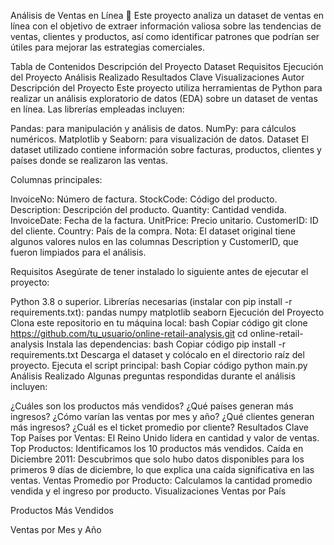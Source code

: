 Análisis de Ventas en Línea 🚀
Este proyecto analiza un dataset de ventas en línea con el objetivo de extraer información valiosa sobre las tendencias de ventas, clientes y productos, así como identificar patrones que podrían ser útiles para mejorar las estrategias comerciales.

Tabla de Contenidos
Descripción del Proyecto
Dataset
Requisitos
Ejecución del Proyecto
Análisis Realizado
Resultados Clave
Visualizaciones
Autor
Descripción del Proyecto
Este proyecto utiliza herramientas de Python para realizar un análisis exploratorio de datos (EDA) sobre un dataset de ventas en línea. Las librerías empleadas incluyen:

Pandas: para manipulación y análisis de datos.
NumPy: para cálculos numéricos.
Matplotlib y Seaborn: para visualización de datos.
Dataset
El dataset utilizado contiene información sobre facturas, productos, clientes y países donde se realizaron las ventas.

Columnas principales:

InvoiceNo: Número de factura.
StockCode: Código del producto.
Description: Descripción del producto.
Quantity: Cantidad vendida.
InvoiceDate: Fecha de la factura.
UnitPrice: Precio unitario.
CustomerID: ID del cliente.
Country: País de la compra.
Nota: El dataset original tiene algunos valores nulos en las columnas Description y CustomerID, que fueron limpiados para el análisis.

Requisitos
Asegúrate de tener instalado lo siguiente antes de ejecutar el proyecto:

Python 3.8 o superior.
Librerías necesarias (instalar con pip install -r requirements.txt):
pandas
numpy
matplotlib
seaborn
Ejecución del Proyecto
Clona este repositorio en tu máquina local:
bash
Copiar código
git clone https://github.com/tu_usuario/online-retail-analysis.git
cd online-retail-analysis
Instala las dependencias:
bash
Copiar código
pip install -r requirements.txt
Descarga el dataset y colócalo en el directorio raíz del proyecto.
Ejecuta el script principal:
bash
Copiar código
python main.py
Análisis Realizado
Algunas preguntas respondidas durante el análisis incluyen:

¿Cuáles son los productos más vendidos?
¿Qué países generan más ingresos?
¿Cómo varían las ventas por mes y año?
¿Qué clientes generan más ingresos?
¿Cuál es el ticket promedio por cliente?
Resultados Clave
Top Países por Ventas: El Reino Unido lidera en cantidad y valor de ventas.
Top Productos: Identificamos los 10 productos más vendidos.
Caída en Diciembre 2011: Descubrimos que solo hubo datos disponibles para los primeros 9 días de diciembre, lo que explica una caída significativa en las ventas.
Ventas Promedio por Producto: Calculamos la cantidad promedio vendida y el ingreso por producto.
Visualizaciones
Ventas por País

Productos Más Vendidos

Ventas por Mes y Año
